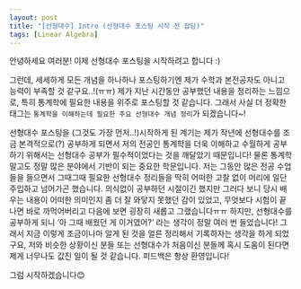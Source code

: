 ```yaml
---
layout: post
title: "[선형대수] Intro (선형대수 포스팅 시작 전 잡담)"
tags: [Linear Algebra]
---
```

안녕하세요 여러분! 이제 선형대수 포스팅을 시작하려고 합니다 :)

그런데, 세세하게 모든 개념을 하나하나 포스팅하기엔 제가 수학과 본전공자도 아니고 능력이 부족할 것 같구요..!(ㅠㅠ) 제가 지난 시간동안 공부했던 내용을 정리하는 느낌으로, 특히 통계학에 필요한 내용을 위주로 포스팅할 것 같습니다. 그래서 사실 더 정확한 태그는  ``통계학을 이해하는데 필요한 주요 선형대수 개념 정리``가 되겠습니다~!

선형대수 포스팅을 (그것도 가장 먼저..!)시작하게 된 계기는 제가 작년에 선형대수를 조금 본격적으로(?) 공부하게 되면서 저의 전공인 통계학을 더욱 이해하고 수월하게 공부하기 위해서는 선형대수 공부가 필수적이었다는 것을 깨달았기 때문입니다! 물론 통계학 말고도 정말 많은 분야에서 기반이 되는 중요한 학문입니다. 저는 그동안 많은 전공 수업들을 들으면서 그때그때 필요한 선형대수 정리들을 딱히 어떠한 고찰 없이 머리에 일단 주입하고 넘어가곤 했습니다.  의식없이 공부하던 시절이긴 했지만 그러다 보니 당시 배우는 내용이 어떠한 의미인지 좀 더 잘 와닿지 못했던 감이 있었고, 무엇보다 시험이 끝나면 바로 까먹어버리고 다음에 보면 굉장히 새롭고 그랬습니다ㅠㅠ 하지만, 선형대수를 공부하게 되니 ‘아 그때 배웠던 게 이거였어?’ 라는 생각이 정말 여러 번 들었습니다! 그래서 지금 이렇게 조금이나마 알게 된 것을 얼른 정리해서 기록하자는 생각을 하게 되었구요, 저와 비슷한 상황이신 분들 또는 선형대수가 처음이신 분들께 혹시 도움이 된다면 제게 너무나도 값진 일이 될 것 같습니다. 피드백은 항상 환영입니다!

그럼 시작하겠습니다😊  
<br>
